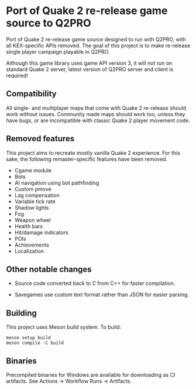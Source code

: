 # Port of Quake 2 re-release game source to Q2PRO

Port of Quake 2 re-release game source designed to run with Q2PRO, with all
KEX-specific APIs removed. The goal of this project is to make re-release
single player campaign playable in Q2PRO.

Although this game library uses game API version 3, it will *not* run on
standard Quake 2 server, latest version of Q2PRO server and client is required!

## Compatibility

All single- and multiplayer maps that come with Quake 2 re-release should
work without issues. Community made maps should work too, unless they have
bugs, or are incompatible with classic Quake 2 player movement code.

## Removed features

This project aims to recreate mostly vanilla Quake 2 experience. For this sake,
the following remaster-specific features have been removed.

* Cgame module
* Bots
* AI navigation using bot pathfinding
* Custom pmove
* Lag compensation
* Variable tick rate
* Shadow lights
* Fog
* Weapon wheel
* Health bars
* Hit/damage indicators
* POIs
* Achievements
* Localization

## Other notable changes

* Source code converted back to C from C++ for faster compilation.

* Savegames use custom text format rather than JSON for easier parsing.

## Building

This project uses Meson build system. To build:

    meson setup build
    meson compile -C build

## Binaries

Precompiled binaries for Windows are available for downloading as CI artifacts.
See Actions → Workflow Runs → Artifacts.
